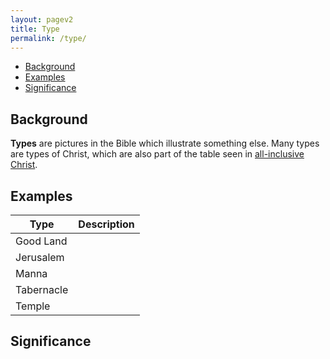 ```yaml
---
layout: pagev2
title: Type
permalink: /type/
---
```

- [Background](#background)
- [Examples](#examples)
- [Significance](#significance)

## Background

**Types** are pictures in the Bible which illustrate something else. Many types are types of Christ, which are also part of the table seen in [all-inclusive Christ](../all_inclusive_christ).

## Examples

| Type | Description |
| --- | --- |
| Good Land | |
| Jerusalem | |
| Manna | |
| Tabernacle | |
| Temple | |

## Significance

